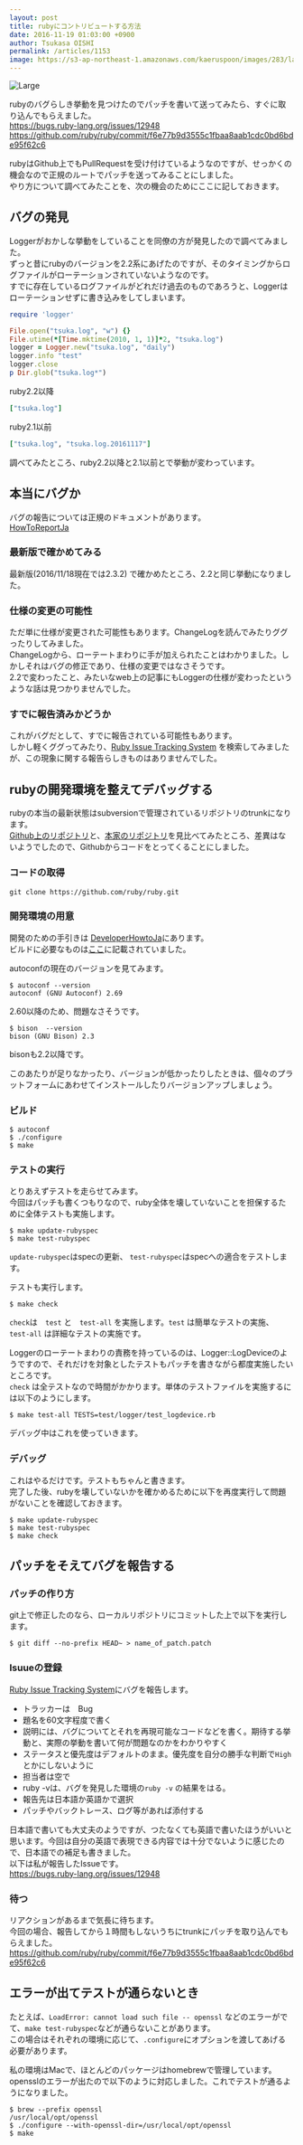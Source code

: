 ```yaml
---
layout: post
title: rubyにコントリビュートする方法
date: 2016-11-19 01:03:00 +0900
author: Tsukasa OISHI
permalink: /articles/1153
image: https://s3-ap-northeast-1.amazonaws.com/kaeruspoon/images/283/large.JPG?1479485008
---
```



![Large](https://s3-ap-northeast-1.amazonaws.com/kaeruspoon/images/283/large.JPG?1479485008)  

rubyのバグらしき挙動を見つけたのでパッチを書いて送ってみたら、すぐに取り込んでもらえました。  
https://bugs.ruby-lang.org/issues/12948  
https://github.com/ruby/ruby/commit/f6e77b9d3555c1fbaa8aab1cdc0bd6bde95f62c6  

rubyはGithub上でもPullRequestを受け付けているようなのですが、せっかくの機会なので正規のルートでパッチを送ってみることにしました。  
やり方について調べてみたことを、次の機会のためにここに記しておきます。  

## バグの発見  
Loggerがおかしな挙動をしていることを同僚の方が発見したので調べてみました。  
ずっと昔にrubyのバージョンを2.2系にあげたのですが、そのタイミングからログファイルがローテーションされていないようなのです。  
すでに存在しているログファイルがどれだけ過去のものであろうと、Loggerはローテーションせずに書き込みをしてしまいます。  

```ruby  
require 'logger'  

File.open("tsuka.log", "w") {}  
File.utime(*[Time.mktime(2010, 1, 1)]*2, "tsuka.log")  
logger = Logger.new("tsuka.log", "daily")  
logger.info "test"  
logger.close  
p Dir.glob("tsuka.log*")  
```  

ruby2.2以降  
```ruby  
["tsuka.log"]  
```  

ruby2.1以前  
```ruby  
["tsuka.log", "tsuka.log.20161117"]  
```  
調べてみたところ、ruby2.2以降と2.1以前とで挙動が変わっています。  

## 本当にバグか  
バグの報告については正規のドキュメントがあります。  
[HowToReportJa](https://bugs.ruby-lang.org/projects/ruby/wiki/HowToReportJa)  

### 最新版で確かめてみる  
最新版(2016/11/18現在では2.3.2) で確かめたところ、2.2と同じ挙動になりました。  

### 仕様の変更の可能性  
ただ単に仕様が変更された可能性もあります。ChangeLogを読んでみたりググったりしてみました。  
ChangeLogから、ローテートまわりに手が加えられたことはわかりました。しかしそれはバグの修正であり、仕様の変更ではなさそうです。  
2.2で変わったこと、みたいなweb上の記事にもLoggerの仕様が変わったというような話は見つかりませんでした。  

### すでに報告済みかどうか  
これがバグだとして、すでに報告されている可能性もあります。  
しかし軽くググってみたり、[Ruby Issue Tracking System](https://bugs.ruby-lang.org/projects/ruby-trunk/issues) を検索してみましたが、この現象に関する報告らしきものはありませんでした。  

## rubyの開発環境を整えてデバッグする  
rubyの本当の最新状態はsubversionで管理されているリポジトリのtrunkになります。  
[Github上のリポジトリ](https://github.com/ruby/ruby/commits/trunk)と、[本家のリポジトリ](https://bugs.ruby-lang.org/projects/ruby-trunk/repository)を見比べてみたところ、差異はないようでしたので、Githubからコードをとってくることにしました。  

### コードの取得  
```  
git clone https://github.com/ruby/ruby.git  
```  

### 開発環境の用意  
開発のための手引きは [DeveloperHowtoJa](https://bugs.ruby-lang.org/projects/ruby/wiki/DeveloperHowtoJa)にあります。  
ビルドに必要なものは[ここ](https://bugs.ruby-lang.org/projects/ruby/wiki/DeveloperHowtoJa#必要なもの)に記載されていました。  

autoconfの現在のバージョンを見てみます。  
```  
$ autoconf --version  
autoconf (GNU Autoconf) 2.69  
```  
2.60以降のため、問題なさそうです。  

```  
$ bison  --version  
bison (GNU Bison) 2.3  
```  
bisonも2.2以降です。  

このあたりが足りなかったり、バージョンが低かったりしたときは、個々のプラットフォームにあわせてインストールしたりバージョンアップしましょう。  

### ビルド  
```  
$ autoconf  
$ ./configure  
$ make  
```  

### テストの実行  
とりあえずテストを走らせてみます。  
今回はパッチも書くつもりなので、ruby全体を壊していないことを担保するために全体テストも実施します。  
```  
$ make update-rubyspec  
$ make test-rubyspec  
```  
`update-rubyspec`はspecの更新、 `test-rubyspec`はspecへの適合をテストします。  

テストも実行します。  
```  
$ make check  
```  
`check`は　`test` と　`test-all` を実施します。`test` は簡単なテストの実施、`test-all` は詳細なテストの実施です。  

Loggerのローテートまわりの責務を持っているのは、Logger::LogDeviceのようですので、それだけを対象としたテストもパッチを書きながら都度実施したいところです。  
`check` は全テストなので時間がかかります。単体のテストファイルを実施するには以下のようにします。  
```  
$ make test-all TESTS=test/logger/test_logdevice.rb  
```  
デバッグ中はこれを使っていきます。  

### デバッグ  
これはやるだけです。テストもちゃんと書きます。  
完了した後、rubyを壊していないかを確かめるために以下を再度実行して問題がないことを確認しておきます。  
```  
$ make update-rubyspec  
$ make test-rubyspec  
$ make check  
```  

## パッチをそえてバグを報告する  
### パッチの作り方  
git上で修正したのなら、ローカルリポジトリにコミットした上で以下を実行します。  
```  
$ git diff --no-prefix HEAD~ > name_of_patch.patch  
```  

### Isuueの登録  
[Ruby Issue Tracking System](https://bugs.ruby-lang.org/projects/ruby-trunk/issues)にバグを報告します。  

- トラッカーは　Bug  
- 題名を60文字程度で書く  
- 説明には、バグについてとそれを再現可能なコードなどを書く。期待する挙動と、実際の挙動を書いて何が問題なのかをわかりやすく  
- ステータスと優先度はデフォルトのまま。優先度を自分の勝手な判断で`High`とかにしないように  
- 担当者は空で  
- ruby -vは、バグを発見した環境の`ruby -v` の結果をはる。  
- 報告先は日本語か英語かで選択  
- パッチやバックトレース、ログ等があれば添付する  

日本語で書いても大丈夫のようですが、つたなくても英語で書いたほうがいいと思います。今回は自分の英語で表現できる内容では十分でないように感じたので、日本語での補足も書きました。  
以下は私が報告したIssueです。  
https://bugs.ruby-lang.org/issues/12948  

### 待つ  
リアクションがあるまで気長に待ちます。  
今回の場合、報告してから１時間もしないうちにtrunkにパッチを取り込んでもらえました。  
https://github.com/ruby/ruby/commit/f6e77b9d3555c1fbaa8aab1cdc0bd6bde95f62c6  

## エラーが出てテストが通らないとき  
たとえば、`LoadError: cannot load such file -- openssl` などのエラーがでて、`make test-rubyspec`などが通らないことがあります。  
この場合はそれぞれの環境に応じて、`.configure`にオプションを渡してあげる必要があります。  

私の環境はMacで、ほとんどのパッケージはhomebrewで管理しています。  
opensslのエラーが出たので以下のように対応しました。これでテストが通るようになりました。  
```  
$ brew --prefix openssl  
/usr/local/opt/openssl  
$ ./configure --with-openssl-dir=/usr/local/opt/openssl  
$ make  
```  
